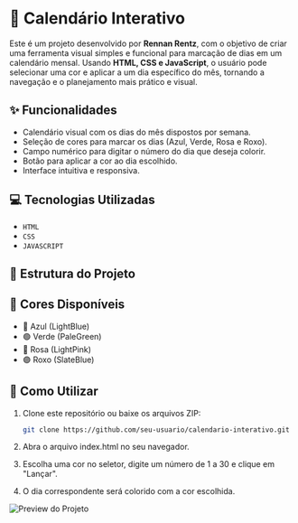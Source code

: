 # 📅 Calendário Interativo

Este é um projeto desenvolvido por **Rennan Rentz**, com o objetivo de criar uma ferramenta visual simples e funcional para marcação de dias em um calendário mensal. Usando **HTML, CSS e JavaScript**, o usuário pode selecionar uma cor e aplicar a um dia específico do mês, tornando a navegação e o planejamento mais prático e visual.

## ✨ Funcionalidades

- Calendário visual com os dias do mês dispostos por semana.
- Seleção de cores para marcar os dias (Azul, Verde, Rosa e Roxo).
- Campo numérico para digitar o número do dia que deseja colorir.
- Botão para aplicar a cor ao dia escolhido.
- Interface intuitiva e responsiva.

## 💻 Tecnologias Utilizadas

- ``HTML``  
- ``CSS``  
- ``JAVASCRIPT``  


## 📂 Estrutura do Projeto


## 🎨 Cores Disponíveis

- 🔵 Azul (LightBlue)
- 🟢 Verde (PaleGreen)
- 🌸 Rosa (LightPink)
- 🟣 Roxo (SlateBlue)

## 🚀 Como Utilizar

1. Clone este repositório ou baixe os arquivos ZIP:
   ```bash
   git clone https://github.com/seu-usuario/calendario-interativo.git

2. Abra o arquivo index.html no seu navegador.

3. Escolha uma cor no seletor, digite um número de 1 a 30 e clique em "Lançar".

4. O dia correspondente será colorido com a cor escolhida.


![Preview do Projeto](img1.png)
